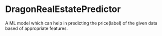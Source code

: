 # DragonRealEstatePredictor
A ML model which can help in predicting the price(label) of the given data based of appropriate features.
